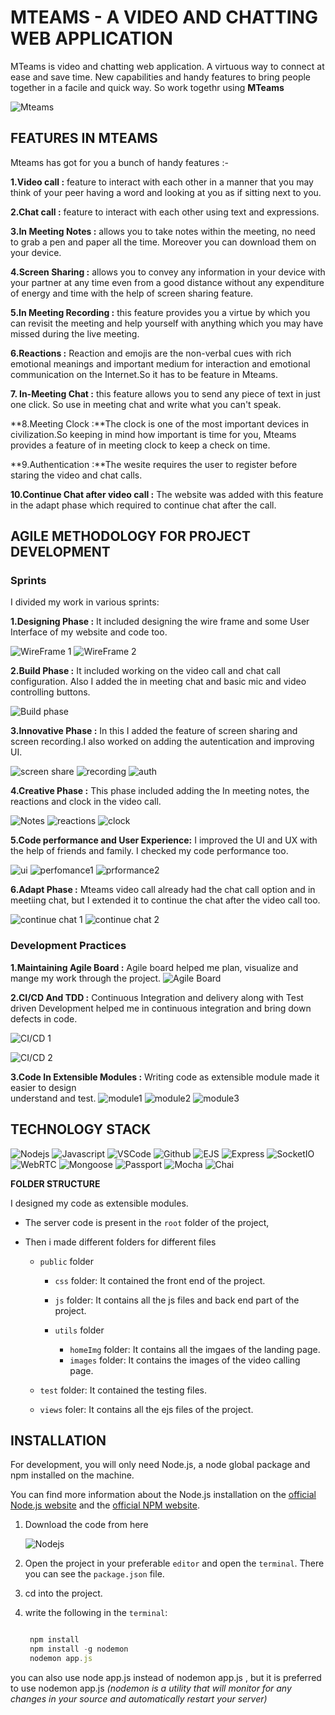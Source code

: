 # MTEAMS - A VIDEO AND CHATTING WEB APPLICATION

MTeams is video and chatting web application. A virtuous way to connect at ease and save time. New capabilities and handy features to bring people together in a facile and quick way. So work togethr using **MTeams**

![Mteams](https://ik.imagekit.io/48vhb7pknty/Screenshot_2021-07-12_at_1.46.03_AM_bE00vymP9.png)

## FEATURES IN MTEAMS

Mteams has got for you a bunch of handy features :-

**1.Video call :** feature to interact with each other in a manner that you may think of your peer having a word and looking at you as if sitting next to you.

**2.Chat call :**  feature to interact with each other using text and expressions.

**3.In Meeting Notes :** allows you to take notes within the meeting, no need to grab a pen and paper all the time. Moreover you can download them on your device.

**4.Screen Sharing :** allows you to convey any information in your device with your partner at any time even from a good distance without any expenditure of energy and time with the help of screen sharing feature.

**5.In Meeting Recording :** this feature provides you a virtue by which you can revisit the meeting and help yourself with anything which you may have missed during the live meeting.

**6.Reactions :** Reaction and emojis are the non-verbal cues with rich emotional meanings and important medium for interaction and emotional communication on the Internet.So it has to be feature in Mteams.

**7. In-Meeting Chat :** this feature allows you to send any piece of text in just one click. So use in meeting chat and write what you can't speak.

**8.Meeting Clock :**The clock is one of the most important devices in civilization.So keeping in mind how important is time for you, Mteams provides a feature of in meeting clock to keep a check on time.

**9.Authentication :**The wesite requires the user to register before staring the video and chat calls.

**10.Continue Chat after video call :** The website was added with this feature in the adapt phase which required to continue chat after the call.

## AGILE METHODOLOGY FOR PROJECT DEVELOPMENT
 
 ### **Sprints**
 
I divided my work in various sprints:

 **1.Designing Phase :** It included designing the wire frame and some User Interface of my website and code too.

![WireFrame 1](https://ik.imagekit.io/48vhb7pknty/Screenshot_2021-07-12_at_4.38.36_PM_YRKJrE0B8.png) ![WireFrame 2](https://ik.imagekit.io/48vhb7pknty/Screenshot_2021-07-12_at_4.38.44_PM_rLs4hLuN-.png)

**2.Build Phase :** It included working on the video call and chat call configuration. Also I added the in meeting chat and basic mic and video controlling buttons.

![Build phase](https://ik.imagekit.io/48vhb7pknty/Screenshot_2021-07-12_at_4.39.22_PM_de_vUFEH2V.png)

**3.Innovative Phase :** In this I added the feature of screen sharing and screen recording.I also worked on adding the autentication and improving UI.

![screen share](https://ik.imagekit.io/48vhb7pknty/Screenshot_2021-07-12_at_4.39.44_PM_-VvzNADpM.png) ![recording](https://ik.imagekit.io/48vhb7pknty/Screenshot_2021-07-12_at_4.39.57_PM_bVvhJYMAx5.png)  ![auth](https://ik.imagekit.io/48vhb7pknty/Screenshot_2021-07-12_at_4.40.07_PM_9yqCGxV3t.png) 

**4.Creative Phase :** This phase included adding the In meeting notes, the reactions and clock in the video call.

![Notes](https://ik.imagekit.io/48vhb7pknty/Screenshot_2021-07-12_at_4.40.18_PM_SGenelHG_t.png) ![reactions](https://ik.imagekit.io/48vhb7pknty/Screenshot_2021-07-12_at_4.40.28_PM_ktV6IHdkH.png) ![clock](https://ik.imagekit.io/48vhb7pknty/Screenshot_2021-07-12_at_4.40.39_PM_waLMn8Ds-.png) 

**5.Code performance and User Experience:** I improved the UI and UX with the help of friends and family. I checked my code performance too.

![ui](https://ik.imagekit.io/48vhb7pknty/Screenshot_2021-07-12_at_4.40.50_PM_2VI_Uzi2v.png) ![perfomance1](https://ik.imagekit.io/48vhb7pknty/perf_2_xNxoVbJgen.png)  ![prformance2](https://ik.imagekit.io/48vhb7pknty/Screenshot_2021-07-12_at_4.40.58_PM_7-pUi7ku99.png) 

**6.Adapt Phase :** Mteams video call already had the chat call option and in meetiing chat, but I extended it to continue the chat after the video call too.

![continue chat 1](https://ik.imagekit.io/48vhb7pknty/Screenshot_2021-07-12_at_4.41.05_PM_TRXL6G1g_.png) ![continue chat 2](https://ik.imagekit.io/48vhb7pknty/Screenshot_2021-07-12_at_4.41.14_PM_WaDTpPtfLW.png) 


### **Development Practices**

**1.Maintaining Agile Board :** Agile board helped me plan, visualize and mange my work through the project.
![Agile Board](https://ik.imagekit.io/48vhb7pknty/Screenshot_2021-07-12_at_4.49.34_PM_Ut-WgHGTU.png)

**2.CI/CD And TDD :** Continuous Integration and delivery along with Test driven Development helped me in continuous integration and bring down defects in code.

![CI/CD 1](https://ik.imagekit.io/48vhb7pknty/Ci_Cd_1_JD07JByhKe.jpeg)  

![CI/CD 2](https://ik.imagekit.io/48vhb7pknty/Ci_cd_2_jS0nBqIMR.jpeg) 

**3.Code In Extensible Modules :** Writing code  as extensible module made it easier to design  
understand and test.
![module1](https://ik.imagekit.io/48vhb7pknty/Screenshot_2021-07-12_at_4.47.07_PM_RPOO3IeBt.png) ![module2](https://ik.imagekit.io/48vhb7pknty/Screenshot_2021-07-12_at_4.47.34_PM_QineEH2u8G.png) ![module3](https://ik.imagekit.io/48vhb7pknty/Screenshot_2021-07-12_at_4.47.56_PM_V2Q5wNWya.png)

## TECHNOLOGY STACK

![Nodejs](https://ik.imagekit.io/48vhb7pknty/Screenshot_2021-07-12_at_4.52.59_PM_JJyhns4CN.png) ![Javascript](https://ik.imagekit.io/48vhb7pknty/Screenshot_2021-07-12_at_4.54.17_PM_10YrEmchrX.png) ![VSCode](https://ik.imagekit.io/48vhb7pknty/Screenshot_2021-07-12_at_4.55.11_PM_YTca0ascU.png) ![Github](https://ik.imagekit.io/48vhb7pknty/Screenshot_2021-07-12_at_4.56.03_PM_crX2bHogF.png) ![EJS](https://ik.imagekit.io/48vhb7pknty/Screenshot_2021-07-12_at_4.56.51_PM_jyUGddHg1.png) ![Express](https://ik.imagekit.io/48vhb7pknty/Screenshot_2021-07-12_at_4.58.08_PM_Eq4f6pWTr.png) 
![SocketIO](https://ik.imagekit.io/48vhb7pknty/Screenshot_2021-07-12_at_4.55.34_PM_TUwVkiu53.png)  ![WebRTC](https://ik.imagekit.io/48vhb7pknty/Screenshot_2021-07-12_at_4.58.40_PM_cES19Fszj.png) ![Mongoose](https://ik.imagekit.io/48vhb7pknty/Screenshot_2021-07-12_at_4.59.40_PM_1JjC0oEuO.png) ![Passport](https://ik.imagekit.io/48vhb7pknty/Screenshot_2021-07-12_at_5.00.15_PM_IRAZW31eT.png) ![Mocha](https://ik.imagekit.io/48vhb7pknty/Screenshot_2021-07-12_at_5.00.47_PM_wh4wiE2ZW.png) ![Chai](https://ik.imagekit.io/48vhb7pknty/Screenshot_2021-07-12_at_5.01.33_PM_Nzgs34qMZ.png)


**FOLDER STRUCTURE**

I designed my code as extensible modules.

- The server code is present in the `root` folder of the project,
- Then i made different folders for different files

   - `public` folder 

      - `css` folder: It contained the front end of the project.

      - `js` folder: It contains all the js files and back end part of the project.

      - `utils` folder
         - `homeImg` folder: It contains all the imgaes of the landing page.
         - `images` folder: It contains the images of the video calling page.

   - `test` folder: It contained the testing files.

   - `views` foler: It contains all the ejs files of the project.


## INSTALLATION

For development, you will only need Node.js, a node global package and npm installed on the machine.

You can find more information about the Node.js installation on the [official Node.js website](https://nodejs.org/) and the [official NPM website](https://npmjs.org/).

1. Download the code from here

   ![Nodejs]()

2. Open the project in your preferable `editor` and open the `terminal`. There you can see the `package.json` file.

3. cd into the project.

4. write the following in the `terminal`:
   
   ``` Javascript

    npm install
    npm install -g nodemon
    nodemon app.js 

   ```
  you can also use node app.js instead of nodemon app.js , but it is preferred to use nodemon app.js _(nodemon is a utility that will monitor for any changes in your source and automatically restart your server)_







